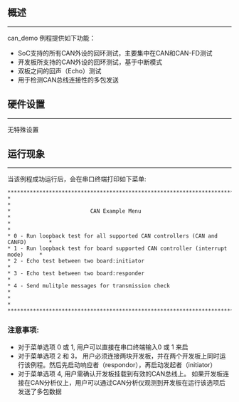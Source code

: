 ## 概述
***
can_demo 例程提供如下功能：
- SoC支持的所有CAN外设的回环测试，主要集中在CAN和CAN-FD测试
- 开发板所支持的CAN外设的回环测试，基于中断模式
- 双板之间的回声（Echo）测试
- 用于检测CAN总线连接性的多包发送

## 硬件设置
***
无特殊设置

## 运行现象
***
当该例程成功运行后，会在串口终端打印如下菜单:

```shell
*********************************************************************************
*                                                                               *
*                         CAN Example Menu                                      *
*                                                                               *
* 0 - Run loopback test for all supported CAN controllers (CAN and CANFD)       *
* 1 - Run loopback test for board supported CAN controller (interrupt mode)     *
* 2 - Echo test between two board:initiator                                     *
* 3 - Echo test between two board:responder                                     *
* 4 - Send mulitple messages for transmission check                             *
*                                                                               *
*********************************************************************************

```

### 注意事项:
- 对于菜单选项 0 或 1, 用户可以直接在串口终端输入0 或 1 来启
- 对于菜单选项 2 和 3， 用户必须连接两块开发板，并在两个开发板上同时运行该例程。然后先启动响应者（respondor），再启动发起者（initiator）
- 对于菜单选项 4, 用户需确认开发板挂载到有效的CAN总线上。 如果开发板连接在CAN分析仪上，用户可以通过CAN分析仪观测到开发板在运行该选项后发送了多包数据